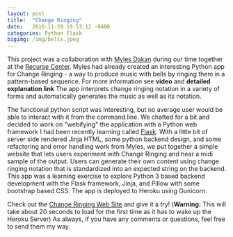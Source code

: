 ```yaml
---
layout: post
title:  "Change Ringing"
date:   2016-11-28 19:53:12 -0400
categories: Python Flask
bigimg: /img/bells.jpeg
---
```

This project was a collaboration with [Myles Dakan][myles] during our time together at the [Recurse Center][recurse]. Myles had already created an interesting Python app for Change Ringing - a way to produce music with bells by ringing them in a pattern-based sequence. For more information see **video** and **detailed explanation link** The app interprets change ringing notation in a variety of forms and automatically generates the music as well as its notation.


The functional python script was interesting, but no average user would be able to interact with it from the command line. We chatted for a bit and decided to work on "webifying" the application with a Python web framework I had been recently learning called [Flask][flask]. With a little bit of server side rendered Jinja HTML, some python backend design, and some refactoring and error handling work from Myles, we put together a simple website that lets users experiment with Change Ringing and hear a midi sample of the output. Users can generate their own content using change ringing notation that is standardized into an expected string on the backend. This app was a learning exercise to explore Python 3 based backend development with the Flask framework, Jinja, and Pillow with some bootstrap based CSS. The app is deployed to Heroku using Gunicorn.

<!--  
Expand upon how the data is dynamically rendered and sent, and it does not use a database
What I found interesting about making a project in flask
Talk more about the learnings
 -->


Check out the [Change Ringing Web Site][change-ringing] and give it a try! (**Warning:** This will take about 20 seconds to load for the first time as it has to wake up the Heroku Server) As always, if you have any comments or questions, feel free to send them my way.

[change-ringing]: https://change-ringing.herokuapp.com/
[myles]: https://github.com/mylesdakan
[recurse]: https://www.recurse.com/
[flask]: http://flask.pocoo.org/
